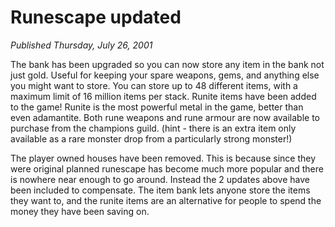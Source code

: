 # Runescape updated
*Published Thursday, July 26, 2001*

The bank has been upgraded so you can now store any item in the bank not just gold. Useful for keeping your spare weapons, gems, and anything else you might want to store. You can store up to 48 different items, with a maximum limit of 16 million items per stack.
Runite items have been added to the game! Runite is the most powerful metal in the game, better than even adamantite. Both rune weapons and rune armour are now available to purchase from the champions guild. (hint - there is an extra item only available as a rare monster drop from a particularly strong monster!)

The player owned houses have been removed. This is because since they were original planned runescape has become much more popular and there is nowhere near enough to go around. Instead the 2 updates above have been included to compensate. The item bank lets anyone store the items they want to, and the runite items are an alternative for people to spend the money they have been saving on.

